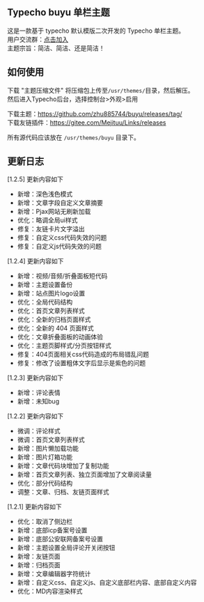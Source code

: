 ## Typecho **buyu** 单栏主题

这是一款基于 typecho 默认模版二次开发的 Typecho 单栏主题。<br>
用户交流群：[点击加入](https://qm.qq.com/q/PVln74J0UU)<br>
主题宗旨：简洁、简洁、还是简洁！

## 如何使用

下载 "主题压缩文件" 将压缩包上传至`/usr/themes/`目录，然后解压。<br>
然后进入Typecho后台，选择控制台>外观>启用

下载主题：https://github.com/zhu885744/buyu/releases/tag/<br>
下载友链插件：https://gitee.com/Mejituu/Links/releases

所有源代码应该放在 `/usr/themes/buyu` 目录下。

## 更新日志
[1.2.5] 更新内容如下
- 新增：深色浅色模式
- 新增：文章字段自定义文章摘要
- 新增：Pjax网站无刷新加载
- 优化：略调全局ui样式
- 修复：友链卡片文字溢出
- 修复：自定义css代码失效的问题
- 修复：自定义js代码失效的问题

[1.2.4] 更新内容如下
- 新增：视频/音频/折叠面板短代码
- 新增：主题设置备份
- 新增：站点图片logo设置
- 优化：全局代码结构
- 优化：首页文章列表样式
- 优化：全新的归档页面样式
- 优化：全新的 404 页面样式
- 优化：文章折叠面板的动画体验
- 优化：主题页脚样式/分页按钮样式
- 修复：404页面相关css代码造成的布局错乱问题
- 修复：修改了设置粗体文字后显示是紫色的问题

[1.2.3] 更新内容如下
- 新增：评论表情
- 新增：未知bug

[1.2.2] 更新内容如下
- 微调：评论样式
- 微调：首页文章列表样式
- 新增：图片懒加载功能
- 新增：图片灯箱功能
- 新增：文章代码块增加了复制功能
- 新增：首页文章列表、独立页面增加了文章阅读量
- 优化：部分代码结构
- 调整：文章、归档、友链页面样式

[1.2.1] 更新内容如下
- 优化：取消了侧边栏
- 新增：底部icp备案号设置
- 新增：底部公安联网备案号设置
- 新增：主题设置全局评论开关闭按钮
- 新增：友链页面
- 新增：归档页面
- 新增：文章编辑器字符统计
- 新增：自定义css、自定义js、自定义底部栏内容、底部自定义内容
- 优化：MD内容渲染样式